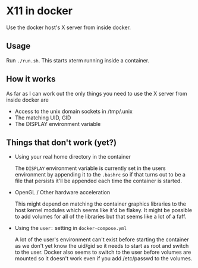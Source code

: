 # X11 in docker
Use the docker host's X server from inside docker.

## Usage
Run `./run.sh`. This starts xterm running inside a container.

## How it works
As far as I can work out the only things you need to use the X server from inside docker are
- Access to the unix domain sockets in /tmp/.unix
- The matching UID, GID
- The DISPLAY environment variable

## Things that don't work (yet?)
- Using your real home directory in the container

  The `DISPLAY` environment variable is currently set in the users environment by appending it to the `.bashrc` so if that turns out to be a file that persists it'll be appended each time the container is started.

- OpenGL / Other hardware acceleration

  This might depend on matching the container graphics libraries to the host kernel modules which seems like it'd be flakey. It might be possible to add volumes for all of the libraries but that seems like a lot of a faff.

- Using the `user:` setting in `docker-compose.yml`

  A lot of the user's environment can't exist before starting the container as we don't yet know the uid/gid so it needs to start as root and switch to the user. Docker also seems to switch to the user before volumes are mounted so it doesn't work even if you add /etc/passwd to the volumes.
